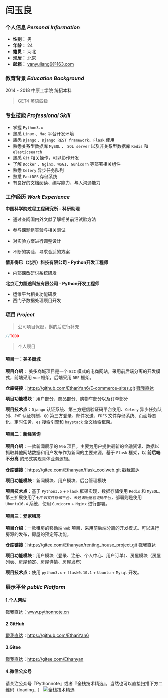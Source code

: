 # 闫玉良

### 个人信息 *Personal Information*

* **性别：** 男
* **年龄：** 24
* **籍贯：** 河北
* **现居：** 北京
* **邮箱：** yanyuliang6@163.com


### 教育背景 *Education Background*

2014 - 2018 中原工学院 统招本科
> GET4 英语四级


### 专业技能 *Professional Skill*

* 掌握 `Python3.x `
* 熟悉 `Linux` 、`Mac` 平台开发环境
* 熟悉 `Django` 、`Django REST framework`、`Flask` 使用
* 熟悉关系型数据库 `MySQL` 、 `SQL server` 以及非关系型数据库 `Redis` 和 `elasticsearch`
* 熟悉 `Git` 相关操作，可以协作开发
* 了解 `Docker` 、`Nginx`、`WSGI`、`Gunicorn` 等部署相关组件
* 熟悉 `Celery` 异步任务队列
* 熟悉 `FastDFS` 存储系统
* 有良好的文档阅读、编写能力，与人沟通能力


### 工作经历 *Work Experience*

**中国科学院过程工程研究所 - 科研助理**

* 通过查阅国内外文献了解相关前沿试验方法

* 参与课题组实验与相关测试

* 对实验方案进行调整设计

* 不断的实验，寻求合适的方案

**情非得已（北京）科技有限公司 - Python开发工程师**

* 内部课改研讨系统研发

**北京汇力凯途科技有限公司 - Python开发工程师**

* 运维平台相关功能研发
* 西门子数据处理项目开发


### 项目 *Project*

> 公司项目保密，斟酌后进行补充

```java
//TODO
```
> 个人项目

#### 项目一：美多商城

**项目介绍**： 美多商城项目是一个 `B2C` 模式的电商网站，采用前后端分离的开发模式，前端采用 `vue` 框架，后端采用 `DRF` 框架。

**仓库链接**：https://github.com/EthanYan6/E-commerce-sites.git [戳我直达](https://github.com/EthanYan6/E-commerce-sites.git)

**项目功能模块**：用户部分、商品部分、购物车部分以及订单部分

**项目技术点**：`Django` 认证系统、第三方短信验证码平台使用、`Celery` 异步任务队列、`JWT` 认证机制、`QQ` 第三方登录、邮件发送、`FDFS` 文件存储系统、页面静态化、定时任务、`es` 搜索引擎和 `haystack` 全文检索框架。



#### 项目二：新经咨询

**项目介绍**：一款新闻展示的 `Web` 项目，主要为用户提供最新的金融资讯、数据以抓取其他网站数据和用户发布作为新闻的主要来源，基于 `Flask` 框架，以 **前后端不分离** 的形式实现具体业务逻辑。

**仓库链接**：https://gitee.com/Ethanyan/flask_coolweb.git [戳我直达](https://gitee.com/Ethanyan/flask_coolweb.git)

**项目功能模块**：新闻模块、用户模块、后台管理模块

**项目技术点**：基于 `Python3.5` + `Flask` 框架实现，数据存储使用 `Redis` 和 `MySQL`。第三扩展使用了`七牛云文件存储平台`、`云通讯短信验证码平台`，部署则是使用 `Ubuntu16.4` 系统，使用 `Gunicorn` + `Nginx` 进行部署。



#### 项目三：爱家租房

**项目介绍**：一款租房的移动端 `web` 项目，采用前后端分离的开发模式。可以进行房源的发布，房屋的预定等功能。

**仓库链接**：https://gitee.com/Ethanyan/renting_house_project.git [戳我直达](https://gitee.com/Ethanyan/renting_house_project.git)

**项目功能模块**：用户模块（登录、注册、个人中心、用户订单）、房屋模块（房屋列表、房屋预定、房屋详情、房屋发布）

**项目技术点**：使用 `python3.x` + `flask0.10.1` + `Ubuntu` + `Mysql` 开发。

### 展示平台 *public Platform*

#### 1.个人网站
[戳我直达](www.pythonnote.cn)：www.pythonnote.cn <br>

#### 2.GitHub
[戳我直达](https://github.com/EthanYan6)：https://github.com/EthanYan6

#### 3.Gitee
[戳我直达](https://gitee.com/Ethanyan)：https://gitee.com/Ethanyan

#### 4.微信公众号
请关注公众号『Pythonnote』或者『全栈技术精选』，当然也可以直接扫描下方二维码（loading...）
![全栈技术精选](https://github.com/EthanYan6/pic/raw/master/%E6%89%AB%E7%A0%81_%E6%90%9C%E7%B4%A2%E8%81%94%E5%90%88%E4%BC%A0%E6%92%AD%E6%A0%B7%E5%BC%8F-%E7%99%BD%E8%89%B2%E7%89%88.png)

